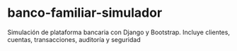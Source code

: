 # banco-familiar-simulador
Simulación de plataforma bancaria con Django y Bootstrap. Incluye clientes, cuentas, transacciones, auditoría y seguridad
